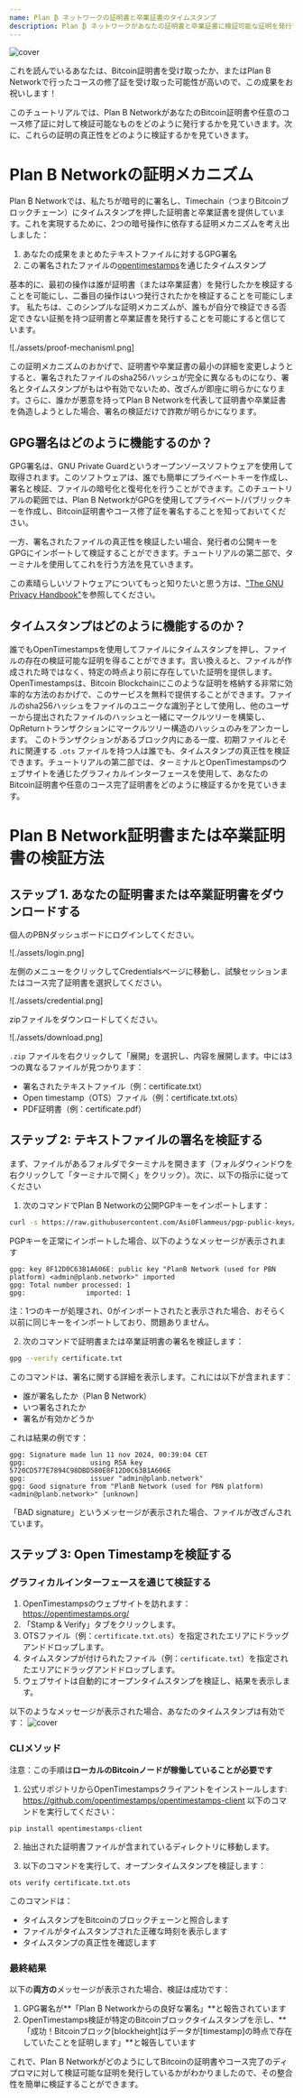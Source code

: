 ```yaml
---
name: Plan ₿ ネットワークの証明書と卒業証書のタイムスタンプ
description: Plan ₿ ネットワークがあなたの証明書と卒業証書に検証可能な証明を発行する方法を理解する
---
```


![cover](assets/cover.webp)

これを読んでいるあなたは、Bitcoin証明書を受け取ったか、またはPlan B Networkで行ったコースの修了証を受け取った可能性が高いので、この成果をお祝いします！

このチュートリアルでは、Plan B NetworkがあなたのBitcoin証明書や任意のコース修了証に対して検証可能なものをどのように発行するかを見ていきます。次に、これらの証明の真正性をどのように検証するかを見ていきます。

# Plan B Networkの証明メカニズム

Plan ₿ Networkでは、私たちが暗号的に署名し、Timechain（つまりBitcoinブロックチェーン）にタイムスタンプを押した証明書と卒業証書を提供しています。これを実現するために、2つの暗号操作に依存する証明メカニズムを考え出しました：

1. あなたの成果をまとめたテキストファイルに対するGPG署名
2. この署名されたファイルの[opentimestamps](https://opentimestamps.org/)を通じたタイムスタンプ

基本的に、最初の操作は誰が証明書（または卒業証書）を発行したかを検証することを可能にし、二番目の操作はいつ発行されたかを検証することを可能にします。
私たちは、このシンプルな証明メカニズムが、誰もが自分で検証できる否定できない証拠を持つ証明書と卒業証書を発行することを可能にすると信じています。

![./assets/proof-mechanisml.png]

この証明メカニズムのおかげで、証明書や卒業証書の最小の詳細を変更しようとすると、署名されたファイルのsha256ハッシュが完全に異なるものになり、署名とタイムスタンプがもはや有効でないため、改ざんが即座に明らかになります。さらに、誰かが悪意を持ってPlan B Networkを代表して証明書や卒業証書を偽造しようとした場合、署名の検証だけで詐欺が明らかになります。

## GPG署名はどのように機能するのか？

GPG署名は、GNU Private Guardというオープンソースソフトウェアを使用して取得されます。このソフトウェアは、誰でも簡単にプライベートキーを作成し、署名と検証、ファイルの暗号化と復号化を行うことができます。このチュートリアルの範囲では、Plan B NetworkがGPGを使用してプライベート/パブリックキーを作成し、Bitcoin証明書やコース修了証を署名することを知っておいてください。

一方、署名されたファイルの真正性を検証したい場合、発行者の公開キーをGPGにインポートして検証することができます。チュートリアルの第二部で、ターミナルを使用してこれを行う方法を見ていきます。

この素晴らしいソフトウェアについてもっと知りたいと思う方は、["The GNU Privacy Handbook"](https://www.gnupg.org/gph/en/manual/x135.html)を参照してください。

## タイムスタンプはどのように機能するのか？

誰でもOpenTimestampsを使用してファイルにタイムスタンプを押し、ファイルの存在の検証可能な証明を得ることができます。言い換えると、ファイルが作成された時ではなく、特定の時点より前に存在していた証明を提供します。
OpenTimestampsは、Bitcoin Blockchainにこのような証明を格納する非常に効率的な方法のおかげで、このサービスを無料で提供することができます。ファイルのsha256ハッシュをファイルのユニークな識別子として使用し、他のユーザーから提出されたファイルのハッシュと一緒にマークルツリーを構築し、OpReturnトランザクションにマークルツリー構造のハッシュのみをアンカーします。
このトランザクションがあるブロック内にある一度、初期ファイルとそれに関連する `.ots` ファイルを持つ人は誰でも、タイムスタンプの真正性を検証できます。チュートリアルの第二部では、ターミナルとOpenTimestampsのウェブサイトを通じたグラフィカルインターフェースを使用して、あなたのBitcoin証明書や任意のコース完了証明書をどのように検証するかを見ていきます。
# Plan B Network証明書または卒業証明書の検証方法

## ステップ 1. あなたの証明書または卒業証明書をダウンロードする

個人のPBNダッシュボードにログインしてください。

![./assets/login.png]

左側のメニューをクリックしてCredentialsページに移動し、試験セッションまたはコース完了証明書を選択してください。

![./assets/credential.png]

zipファイルをダウンロードしてください。

![./assets/download.png]

`.zip` ファイルを右クリックして「展開」を選択し、内容を展開します。中には3つの異なるファイルが見つかります：

- 署名されたテキストファイル（例：certificate.txt）
- Open timestamp（OTS）ファイル（例：certificate.txt.ots）
- PDF証明書（例：certificate.pdf）

## ステップ 2: テキストファイルの署名を検証する

まず、ファイルがあるフォルダでターミナルを開きます（フォルダウィンドウを右クリックして「ターミナルで開く」をクリック）。次に、以下の指示に従ってください

1. 次のコマンドでPlan ₿ Networkの公開PGPキーをインポートします：

```bash
curl -s https://raw.githubusercontent.com/Asi0Flammeus/pgp-public-keys/master/planb-network-pk.asc | gpg --import
```

PGPキーを正常にインポートした場合、以下のようなメッセージが表示されます

```
gpg: key 8F12D0C63B1A606E: public key "PlanB Network (used for PBN platform) <admin@planb.network>" imported
gpg: Total number processed: 1
gpg:               imported: 1
```

注：1つのキーが処理され、0がインポートされたと表示された場合、おそらく以前に同じキーをインポートしており、問題ありません。

2. 次のコマンドで証明書または卒業証明書の署名を検証します：

```bash
gpg --verify certificate.txt
```

このコマンドは、署名に関する詳細を表示します。これには以下が含まれます：

- 誰が署名したか（Plan ₿ Network）
- いつ署名されたか
- 署名が有効かどうか

これは結果の例です：

```
gpg: Signature made lun 11 nov 2024, 00:39:04 CET
gpg:                using RSA key 5720CD577E7894C98DBD580E8F12D0C63B1A606E
gpg:                issuer "admin@planb.network"
gpg: Good signature from "PlanB Network (used for PBN platform) <admin@planb.network>" [unknown]
```

「BAD signature」というメッセージが表示された場合、ファイルが改ざんされています。

## ステップ 3: Open Timestampを検証する

### グラフィカルインターフェースを通じて検証する

1. OpenTimestampsのウェブサイトを訪れます：https://opentimestamps.org/
2. 「Stamp & Verify」タブをクリックします。
3. OTSファイル（例：`certificate.txt.ots`）を指定されたエリアにドラッグアンドドロップします。
4. タイムスタンプが付けられたファイル（例：`certificate.txt`）を指定されたエリアにドラッグアンドドロップします。
5. ウェブサイトは自動的にオープンタイムスタンプを検証し、結果を表示します。

以下のようなメッセージが表示された場合、あなたのタイムスタンプは有効です：
![cover](assets/opentimestamp_wegui_verified.webp)
### CLIメソッド

注意：この手順は**ローカルのBitcoinノードが稼働していることが必要です**

1. 公式リポジトリからOpenTimestampsクライアントをインストールします: https://github.com/opentimestamps/opentimestamps-client 以下のコマンドを実行してください：

```
pip install opentimestamps-client
```

2. 抽出された証明書ファイルが含まれているディレクトリに移動します。

3. 以下のコマンドを実行して、オープンタイムスタンプを検証します：

```
ots verify certificate.txt.ots
```

このコマンドは：

- タイムスタンプをBitcoinのブロックチェーンと照合します
- ファイルがタイムスタンプされた正確な時刻を表示します
- タイムスタンプの真正性を確認します

### 最終結果

以下の**両方の**メッセージが表示された場合、検証は成功です：

1. GPG署名が**「Plan ₿ Networkからの良好な署名」**と報告されています
2. OpenTimestamps検証が特定のBitcoinブロックタイムスタンプを示し、**「成功！Bitcoinブロック[blockheight]はデータが[timestamp]の時点で存在していたことを証明します」**と報告しています

これで、Plan B NetworkがどのようにしてBitcoinの証明書やコース完了のディプロマに対して検証可能な証明を発行しているかがわかりましたので、その整合性を簡単に検証することができます。